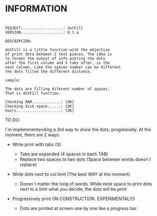 # ###################################################
#					INFORMATION
# ###################################################

	PEOJECT...................: dotFill
	VERSION...................: 0.1 a
	
	DESCRIPCION:
	
	dotFill is a little function with the objective
	of print dots between 2 text pieces. The idea is
	to format the output of info putting the dots
	after the first column and X tabs after, in the
	next column. Like the spaces number can be different
	the dots filled the different distance.

	sample:
	
	The dots are filling diferent number of spaces. 
	That is dotFill function.
		
	Checking RAM.............: [OK]
	Checking disk space......: [OK]
    Users....................: [OK]


TO DO:

I´m implemmentanding a 3rd way to show the dots, progresively.
At the moment, there are 2 ways:

  - Write print with tabs (\t)
	- Tabs are expanded (4 spaces in each TAB)
	-  Replace two spaces to two dots (Space between words doesn´t replace)

  - Write dots next to col limit (The best WAY at the moment)
	- Doesn´t matter the long of words. While exist space to print dots
		next to a limit what you decide, the dots will be print


  - Progressively print (IN CONSTRUCTION. EXPERIMENTAL!!!)
	- Dots are printed at screen one by one like a progress bar.



